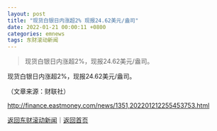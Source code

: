 ```yaml
---
layout: post
title: "现货白银日内涨超2% 现报24.62美元/盎司"
date: 2022-01-21 00:00:11 +0800
categories: emnews
tags: 东财滚动新闻
---
```

> 现货白银日内涨超2%，现报24.62美元/盎司。

<p>现货白银日内涨超2%，现报24.62美元/盎司。</p><p class="em_media">（文章来源：财联社）</p>

<http://finance.eastmoney.com/news/1351,202201212255453753.html>

[返回东财滚动新闻](//finews.withounder.com/emnews/)｜[返回首页](//finews.withounder.com/)